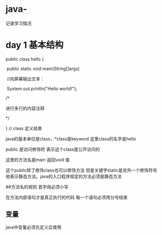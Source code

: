 # java-
记录学习情况
# day 1 基本结构


public class hello {

​		public static void main(String[]args)

​				//向屏幕输出文本：

​		System.out.println{"Hello world!"};

/*

进行多行的内容注释

*/

} // class 定义结束

java的基本单位是class，*class是keyword 这里class的名字是hello 



public 是访问修饰符 表示这个class是公开访问的

这里的方法名是main 返回void 值

这个public除了修饰class也可以修饰方法 但是关键字static是另外一个修饰符号他表示静态方法。java的入口程序规定的方法必须是静态方法

##方法名的规则 首字母必须小写



在方法内部语句才是真正执行的代码 每一个语句必须用分号结束



## 变量   

java中变量必须先定义后使用 


